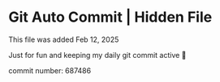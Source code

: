 # Git Auto Commit | Hidden File

This file was added Feb 12, 2025

Just for fun and keeping my daily git commit active 🤪

commit number: 687486
